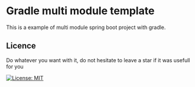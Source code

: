 # Gradle multi module template

This is a example of multi module spring boot project with gradle.

## Licence

Do whatever you want with it, do not hesitate to leave a star if it was usefull for you


[![License: MIT](https://img.shields.io/badge/License-MIT-yellow.svg)](https://opensource.org/licenses/MIT)

